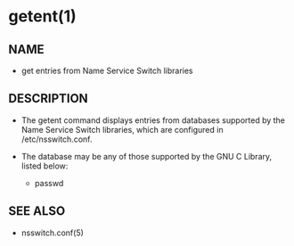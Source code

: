 # getent(1)

## NAME

- get entries from Name Service Switch libraries

## DESCRIPTION

- The getent command displays entries from databases supported by the Name Service Switch libraries, which are configured in /etc/nsswitch.conf.

- The database may be any of those supported by the GNU C Library, listed below:

    - passwd

## SEE ALSO

- nsswitch.conf(5)
